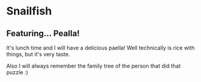 # Snailfish #

## Featuring... Pealla! ##

It's lunch time and I will have a delicious paella!
Well technically is rice with things, but it's very taste.

Also I will always remember the family tree of the person that did that puzzle :)
